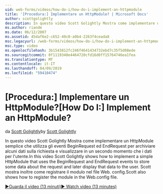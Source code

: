 ```yaml
---
uid: web-forms/videos/how-do-i/how-do-i-implement-an-httpmodule
title: '[Procedura:] Implementare un HttpModule? | Microsoft Docs'
author: scottgolightly
description: In questo video Scott Golightly Mostra come implementare un HttpModule semplice che utilizza gli eventi BeginRequest ed EndRequest per archiviare alcuni dati sulle richieste di e...
ms.author: riande
ms.date: 06/12/2007
ms.assetid: 45daf6e2-c652-49c0-a9b4-2263f4ceada8
msc.legacyurl: /web-forms/videos/how-do-i/how-do-i-implement-an-httpmodule
msc.type: video
ms.openlocfilehash: 3b1543812fc246f4641434732ebd7c35f5d08ede
ms.sourcegitcommit: 0f1119340e4464720cfd16d0ff15764746ea1fea
ms.translationtype: MT
ms.contentlocale: it-IT
ms.lasthandoff: 04/09/2019
ms.locfileid: "59410474"
---
```

# <a name="how-do-i-implement-an-httpmodule"></a><span data-ttu-id="1ca27-104">[Procedura:] Implementare un HttpModule?</span><span class="sxs-lookup"><span data-stu-id="1ca27-104">[How Do I:] Implement an HttpModule?</span></span>

<span data-ttu-id="1ca27-105">da [Scott Golightly](https://github.com/scottgolightly)</span><span class="sxs-lookup"><span data-stu-id="1ca27-105">by [Scott Golightly](https://github.com/scottgolightly)</span></span>

<span data-ttu-id="1ca27-106">In questo video Scott Golightly Mostra come implementare un HttpModule semplice che utilizza gli eventi BeginRequest ed EndRequest per archiviare alcuni dati sulla richiesta e visualizzare in un secondo momento che i dati per l'utente.</span><span class="sxs-lookup"><span data-stu-id="1ca27-106">In this video Scott Golightly shows how to implement a simple HttpModule that uses the BeginRequest and EndRequest events to store some data about the request and later display that data to the user.</span></span> <span data-ttu-id="1ca27-107">Scott mostra inoltre come registrare il modulo nel file Web. config.</span><span class="sxs-lookup"><span data-stu-id="1ca27-107">Scott also shows how to register the module in the Web.config file.</span></span>

[<span data-ttu-id="1ca27-108">&#9654;Guarda il video (13 minuti)</span><span class="sxs-lookup"><span data-stu-id="1ca27-108">&#9654; Watch video (13 minutes)</span></span>](https://channel9.msdn.com/Blogs/ASP-NET-Site-Videos/how-do-i-implement-an-httpmodule)
